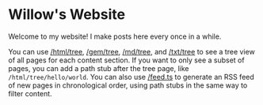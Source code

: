 # Willow's Website

Welcome to my website! I make posts here every once in a while.

You can use [/html/tree](/html/tree), [/gem/tree](/gem/tree), [/md/tree](/md/tree), and [/txt/tree](/txt/tree) to see a tree view of all pages for each content section. If you want to only see a subset of pages, you can add a path stub after the tree page, like `/html/tree/hello/world`. You can also use [/feed.ts](/feed.ts) to generate an RSS feed of new pages in chronological order, using path stubs in the same way to filter content.
